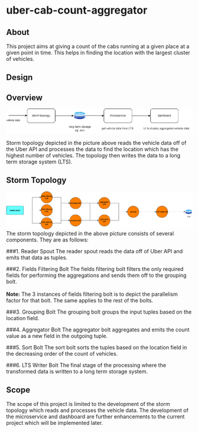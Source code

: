 # uber-cab-count-aggregator

## About
This project aims at giving a count of the cabs running at a given place at a given point in time. This helps in finding the location with the largest cluster of vehicles.

## Design
## Overview
![High Level Design](./docs/images/high-level-design.jpeg)

Storm topology depicted in the picture above reads the vehicle data off of the Uber API and processes the data to find the location which has the highest number of vehicles. The topology then writes the data to a long term storage system (LTS).

## Storm Topology
![Low Level Design](./docs/images/low-level-design.jpg)
The storm topology depicted in the above picture consists of several components. They are as follows:

###1. Reader Spout
The reader spout reads the data off of Uber API and emits that data as tuples.

###2. Fields Filtering Bolt
The fields filtering bolt filters the only required fields for performing the aggregations and sends them off to the grouping bolt.
<br />
<br />
**Note:** The 3 instances of fields filtering bolt is to depict the parallelism factor for that bolt. The same applies to the rest of the bolts.

###3. Grouping Bolt
The grouping bolt groups the input tuples based on the location field.

###4. Aggregator Bolt
The aggregator bolt aggregates and emits the count value as a new field in the outgoing tuple.

###5. Sort Bolt
The sort bolt sorts the tuples based on the location field in the decreasing order of the count of vehicles.

###6. LTS Writer Bolt
The final stage of the processing where the transformed data is written to a long term storage system.

## Scope
The scope of this project is limited to the development of the storm topology which reads and processes the vehicle data. The development of the microservice and dashboard are further enhancements to the current project which will be implemented later.